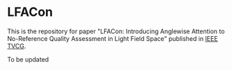 # LFACon
This is the repository for paper "LFACon: Introducing Anglewise Attention to No-Reference Quality Assessment in Light Field Space" published in [IEEE TVCG](https://ieeexplore.ieee.org/document/10049721).

To be updated
